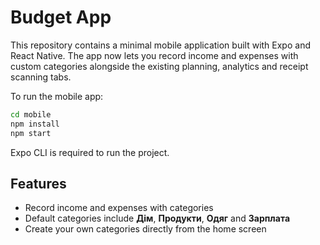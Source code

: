 # Budget App

This repository contains a minimal mobile application built with Expo and React Native. The app now lets you record income and expenses with custom categories alongside the existing planning, analytics and receipt scanning tabs.

To run the mobile app:

```bash
cd mobile
npm install
npm start
```

Expo CLI is required to run the project.

## Features

- Record income and expenses with categories
- Default categories include **Дім**, **Продукти**, **Одяг** and **Зарплата**
- Create your own categories directly from the home screen
